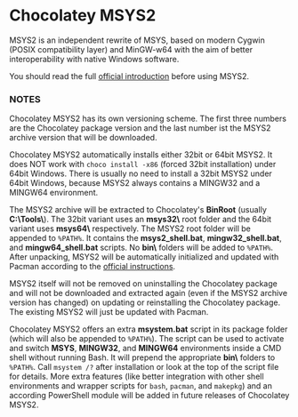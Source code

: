 Chocolatey MSYS2
================

MSYS2 is an independent rewrite of MSYS, based on modern Cygwin (POSIX compatibility layer) and MinGW-w64 with the aim of better interoperability with native Windows software.

You should read the full [official introduction](http://sourceforge.net/p/msys2/wiki/MSYS2%20introduction/) before using MSYS2.

### NOTES

Chocolatey MSYS2 has its own versioning scheme. The first three numbers are the Chocolatey package version and the last number ist the MSYS2 archive version that will be downloaded.

Chocolatey MSYS2 automatically installs either 32bit or 64bit MSYS2. It does NOT work with `choco install -x86` (forced 32bit installation) under 64bit Windows. There is usually no need to install a 32bit MSYS2 under 64bit Windows, because MSYS2 always contains a MINGW32 and a MINGW64 environment.

The MSYS2 archive will be extracted to Chocolatey's **BinRoot** (usually **C:\\Tools\\**). The 32bit variant uses an **msys32\\** root folder and the 64bit variant uses **msys64\\** respectively. The MSYS2 root folder will be appended to `%PATH%`. It contains the **msys2_shell.bat**, **mingw32_shell.bat**, and **mingw64_shell.bat** scripts. No **bin\\** folders will be added to `%PATH%`. After unpacking, MSYS2 will be automatically initialized and updated with Pacman according to the [official instructions](https://msys2.github.io).

MSYS2 itself will not be removed on uninstalling the Chocolatey package and will not be downloaded and extracted again (even if the MSYS2 archive version has changed) on updating or reinstalling the Chocolatey package. The existing MSYS2 will just be updated with Pacman.

Chocolatey MSYS2 offers an extra **msystem.bat** script in its package folder (which will also be appended to `%PATH%`). The script can be used to activate and switch **MSYS**, **MINGW32**, and **MINGW64** environments inside a CMD shell without running Bash. It will prepend the appropriate **bin\\** folders to `%PATH%`. Call `msystem /?` after installation or look at the top of the script file for details. More extra features (like better integration with other shell environments and wrapper scripts for `bash`, `pacman`, and `makepkg`) and an according PowerShell module will be added in future releases of Chocolatey MSYS2.
